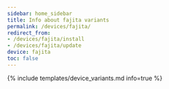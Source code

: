 ```yaml
---
sidebar: home_sidebar
title: Info about fajita variants
permalink: /devices/fajita/
redirect_from:
- /devices/fajita/install
- /devices/fajita/update
device: fajita
toc: false
---
```

{% include templates/device_variants.md info=true %}
